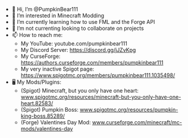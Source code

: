 - 👋 Hi, I’m @PumpkinBear111
- 👀 I’m interested in Minecraft Modding
- 🌱 I’m currently learning how to use FML and the Forge API
- 💞️ I’m not currenting looking to collaborate on projects
- 📫 How to reach me:
  - My YouTube: youtube.com/pumpkinbear111
  - My Discord Server: https://discord.gg/jJZvKpg
  - My CurseForge: https://authors.curseforge.com/members/pumpkinbear111
  - My very inactive Spigot page: https://www.spigotmc.org/members/pumpkinbear111.1035498/
- 🖥️  My Mods/Plugins:
  - (Spigot) Minecraft, but you only have one heart: www.spigotmc.org/resources/minecraft-but-you-only-have-one-heart.82583/
  - (Spigot) Pumpkin Boss: www.spigotmc.org/resources/pumpkin-king-boss.85289/
  - (Forge) Valentines Day Mod: www.curseforge.com/minecraft/mc-mods/valentines-day
